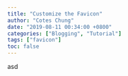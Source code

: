 ```yaml
---
title: "Customize the Favicon"
author: "Cotes Chung"
date: "2019-08-11 00:34:00 +0800"
categories: ["Blogging", "Tutorial"]
tags: ["favicon"]
toc: false
---
```


asd
